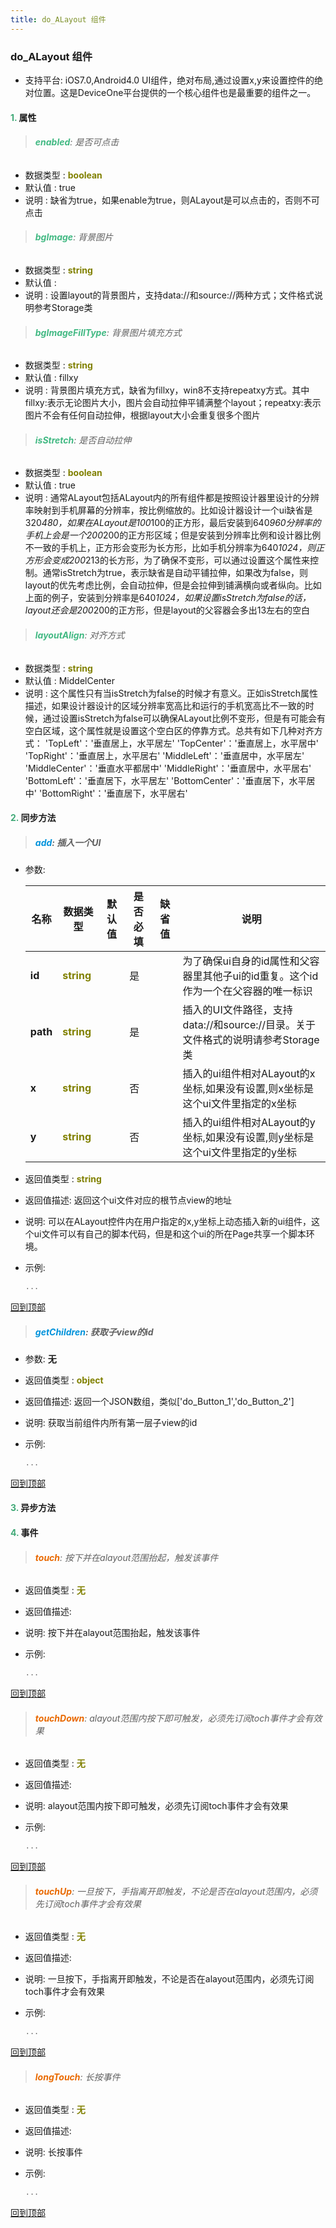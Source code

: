 ```yaml
---
title: do_ALayout 组件
---
```


### do_ALayout 组件

* 支持平台: iOS7.0,Android4.0
UI组件，绝对布局,通过设置x,y来设置控件的绝对位置。这是DeviceOne平台提供的一个核心组件也是最重要的组件之一。

#### <font color ='#40A977'>**1.**</font> 属性

>###### <font color ='#42b983'>**enabled**</font>: 是否可点击

- 数据类型 : <font color ='#808000'>**boolean**</font>
- 默认值 : true
- 说明 : 缺省为true，如果enable为true，则ALayout是可以点击的，否则不可点击

>###### <font color ='#42b983'>**bgImage**</font>: 背景图片

- 数据类型 : <font color ='#808000'>**string**</font>
- 默认值 : 
- 说明 : 设置layout的背景图片，支持data://和source://两种方式；文件格式说明参考Storage类

>###### <font color ='#42b983'>**bgImageFillType**</font>: 背景图片填充方式

- 数据类型 : <font color ='#808000'>**string**</font>
- 默认值 : fillxy
- 说明 : 背景图片填充方式，缺省为fillxy，win8不支持repeatxy方式。其中fillxy:表示无论图片大小，图片会自动拉伸平铺满整个layout；repeatxy:表示图片不会有任何自动拉伸，根据layout大小会重复很多个图片

>###### <font color ='#42b983'>**isStretch**</font>: 是否自动拉伸

- 数据类型 : <font color ='#808000'>**boolean**</font>
- 默认值 : true
- 说明 : 通常ALayout包括ALayout内的所有组件都是按照设计器里设计的分辨率映射到手机屏幕的分辨率，按比例缩放的。比如设计器设计一个ui缺省是320*480，如果在ALayout是100*100的正方形，最后安装到640*960分辨率的手机上会是一个200*200的正方形区域；但是安装到分辨率比例和设计器比例不一致的手机上，正方形会变形为长方形，比如手机分辨率为640*1024，则正方形会变成200*213的长方形，为了确保不变形，可以通过设置这个属性来控制。通常isStretch为true，表示缺省是自动平铺拉伸，如果改为false，则layout的优先考虑比例，会自动拉伸，但是会拉伸到铺满横向或者纵向。比如上面的例子，安装到分辨率是640*1024，如果设置isStretch为false的话，layout还会是200*200的正方形，但是layout的父容器会多出13左右的空白

>###### <font color ='#42b983'>**layoutAlign**</font>: 对齐方式

- 数据类型 : <font color ='#808000'>**string**</font>
- 默认值 : MiddelCenter
- 说明 : 这个属性只有当isStretch为false的时候才有意义。正如isStretch属性描述，如果设计器设计的区域分辨率宽高比和运行的手机宽高比不一致的时候，通过设置isStretch为false可以确保ALayout比例不变形，但是有可能会有空白区域，这个属性就是设置这个空白区的停靠方式。总共有如下几种对齐方式：
 'TopLeft'：'垂直居上，水平居左'
'TopCenter'：'垂直居上，水平居中'
'TopRight'：'垂直居上，水平居右'
'MiddleLeft'：'垂直居中，水平居左'
'MiddleCenter'：'垂直水平都居中'
'MiddleRight'：'垂直居中，水平居右'
'BottomLeft'：'垂直居下，水平居左'
'BottomCenter'：'垂直居下，水平居中'
'BottomRight'：'垂直居下，水平居右'

#### <font color ='#40A977'>**2.**</font> 同步方法

>##### <font color ='#0092db'>**add**</font>: 插入一个UI

- 参数:

  名称 | 数据类型 |默认值|是否必填|缺省值|说明
  ---- |-------------  |----------|--------------|--------|------
  **id** |<font color ='#808000'>**string**</font> |  | 是||为了确保ui自身的id属性和父容器里其他子ui的id重复。这个id作为一个在父容器的唯一标识
  **path** |<font color ='#808000'>**string**</font> |  | 是||插入的UI文件路径，支持data://和source://目录。关于文件格式的说明请参考Storage类
  **x** |<font color ='#808000'>**string**</font> |  | 否||插入的ui组件相对ALayout的x 坐标,如果没有设置,则x坐标是这个ui文件里指定的x坐标
  **y** |<font color ='#808000'>**string**</font> |  | 否||插入的ui组件相对ALayout的y 坐标,如果没有设置,则y坐标是这个ui文件里指定的y坐标
- 返回值类型 : <font color ='#808000'>**string**</font>
- 返回值描述: 返回这个ui文件对应的根节点view的地址
- 说明: 可以在ALayout控件内在用户指定的x,y坐标上动态插入新的ui组件，这个ui文件可以有自己的脚本代码，但是和这个ui的所在Page共享一个脚本环境。
- 示例:

  ```javascript
  ...

  ```

[回到顶部](#top)

>##### <font color ='#0092db'>**getChildren**</font>: 获取子view的id

- 参数: **无**
- 返回值类型 : <font color ='#808000'>**object**</font>
- 返回值描述: 返回一个JSON数组，类似['do_Button_1','do_Button_2']
- 说明: 获取当前组件内所有第一层子view的id
- 示例:

  ```javascript
  ...

  ```

[回到顶部](#top)

#### <font color ='#40A977'>**3.**</font> 异步方法


#### <font color ='#40A977'>**4.**</font> 事件

>###### <font color ='#e96900'>**touch**</font>: 按下并在alayout范围抬起，触发该事件

- 返回值类型 : <font color ='#808000'>**无**</font>
- 返回值描述: 
- 说明: 按下并在alayout范围抬起，触发该事件
- 示例:

  ```javascript
  ...

  ```

[回到顶部](#top)

>###### <font color ='#e96900'>**touchDown**</font>: alayout范围内按下即可触发，必须先订阅toch事件才会有效果

- 返回值类型 : <font color ='#808000'>**无**</font>
- 返回值描述: 
- 说明: alayout范围内按下即可触发，必须先订阅toch事件才会有效果
- 示例:

  ```javascript
  ...

  ```

[回到顶部](#top)

>###### <font color ='#e96900'>**touchUp**</font>: 一旦按下，手指离开即触发，不论是否在alayout范围内，必须先订阅toch事件才会有效果

- 返回值类型 : <font color ='#808000'>**无**</font>
- 返回值描述: 
- 说明: 一旦按下，手指离开即触发，不论是否在alayout范围内，必须先订阅toch事件才会有效果
- 示例:

  ```javascript
  ...

  ```

[回到顶部](#top)

>###### <font color ='#e96900'>**longTouch**</font>: 长按事件

- 返回值类型 : <font color ='#808000'>**无**</font>
- 返回值描述: 
- 说明: 长按事件
- 示例:

  ```javascript
  ...

  ```

[回到顶部](#top)


